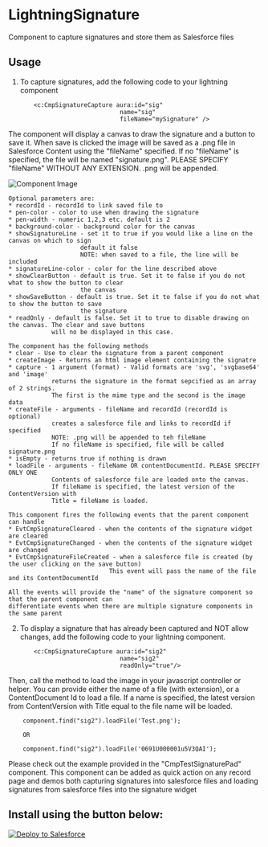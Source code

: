 # LightningSignature
Component to capture signatures and store them as Salesforce files

## Usage

1. To capture signatures, add the following code to your lightning component

```
       <c:CmpSignatureCapture aura:id="sig"
                               name="sig" 
                               fileName="mySignature" />
```
The component will display a canvas to draw the signature and a button to save it. When save is clicked
the image will be saved as a .png file in Salesforce Content using the "fileName" specified. If no
"fileName" is specified, the file will be named "signature.png". PLEASE SPECIFY "fileName" WITHOUT ANY EXTENSION. .png will be appended.


![Component Image](https://raw.githubusercontent.com/veenasundara/LightningSignature/SingatureCapture.png)


```
Optional parameters are:
* recordId - recordId to link saved file to 
* pen-color - color to use when drawing the signature
* pen-width - numeric 1,2,3 etc. default is 2
* background-color - background color for the canvas
* showSignatureLine - set it to true if you would like a line on the canvas on which to sign
					default it false
					NOTE: when saved to a file, the line will be included
* signatureLine-color - color for the line described above
* showClearButton - default is true. Set it to false if you do not what to show the button to clear 
					the canvas
* showSaveButton - default is true. Set it to false if you do not what to show the button to save 
					the signature
* readOnly - default is false. Set it to true to disable drawing on the canvas. The clear and save buttons 
			will no be displayed in this case.					
```

```
The component has the following methods
* clear - Use to clear the signature from a parent component
* createImage - Returns an html image element containing the signatre
* capture - 1 argument (format) - Valid formats are 'svg', 'svgbase64' and 'image'
			returns the signature in the format sepcified as an array of 2 strings. 
			The first is the mime type and the second is the image data
* createFile - arguments - fileName and recordId (recordId is optional)
			creates a salesforce file and links to recordId if specified
			NOTE: .png will be appended to teh fileName
			If no fileName is specified, file will be called signature.png		
* isEmpty - returns true if nothing is drawn
* loadFile - arguments - fileName OR contentDocumentId. PLEASE SPECIFY ONLY ONE
			Contents of salesforce file are loaded onto the canvas.
			If fileName is specified, the latest version of the ContentVersion with
			Title = fileName is loaded.			
```

```
This component fires the following events that the parent component can handle
* EvtCmpSignatureCleared - when the contents of the signature widget are cleared
* EvtCmpSignatureChanged - when the contents of the signature widget are changed
* EvtCmpSignatureFileCreated - when a salesforce file is created (by the user clicking on the save button)
							This event will pass the name of the file and its ContentDocumentId

All the events will provide the "name" of the signature component so that the parent component can 
differentiate events when there are multiple signature components in the same parent							
```

2. To display a signature that has already been captured and NOT allow changes, add the following code to your lightning component.

```
       <c:CmpSignatureCapture aura:id="sig2"
                               name="sig2"
                               readOnly="true"/>
```

Then, call the method to load the image in your javascript controller or helper. You can provide either the name of a file (with extension), or a ContentDocument Id to load a file. If a name is specified, the latest version from ContentVersion with Title equal to the file name will be loaded.

```
	component.find("sig2").loadFile('Test.png');

	OR

	component.find("sig2").loadFile('0691U000001u5V3QAI');	
```

Please check out the example provided in the "CmpTestSignaturePad" component. This component can be added as quick action on any record page and demos both capturing signatures into salesforce files and loading signatures from salesforce files into the signature widget



## Install using the button below:

<a href="https://githubsfdeploy.herokuapp.com?owner=veenasundara&repo=LightningSignature">
  <img alt="Deploy to Salesforce"
       src="https://raw.githubusercontent.com/afawcett/githubsfdeploy/master/src/main/webapp/resources/img/deploy.png">
</a>
